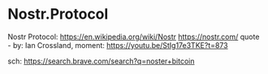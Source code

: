 # Nostr.Protocol
Nostr Protocol: https://en.wikipedia.org/wiki/Nostr https://nostr.com/ quote - by: Ian Crossland, moment: https://youtu.be/StIg17e3TKE?t=873

sch: https://search.brave.com/search?q=noster+bitcoin
